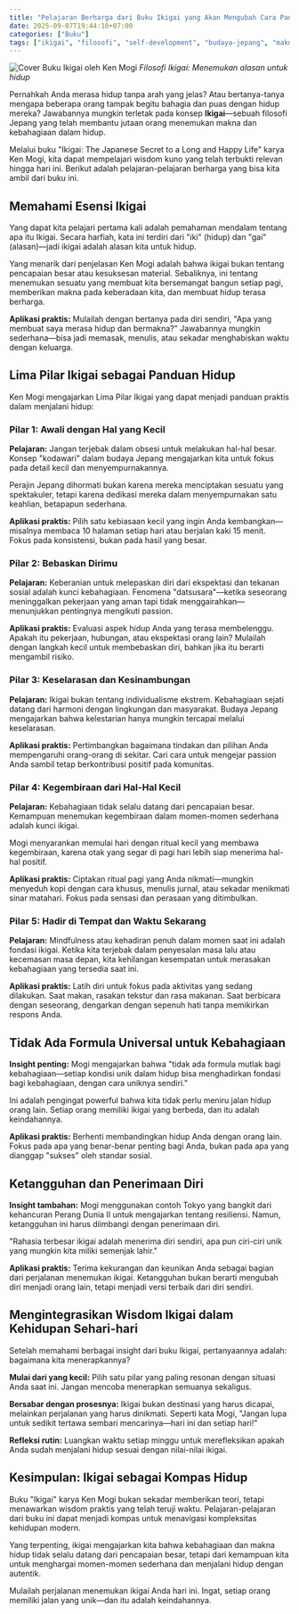 ```yaml
---
title: "Pelajaran Berharga dari Buku Ikigai yang Akan Mengubah Cara Pandang Hidup Anda"
date: 2025-09-07T19:44:10+07:00
categories: ["Buku"]
tags: ["ikigai", "filosofi", "self-development", "budaya-jepang", "makna-hidup", "life-lessons"]
---
```


![Cover Buku Ikigai oleh Ken Mogi](/images/posts/2025/09/1.png)
*Filosofi Ikigai: Menemukan alasan untuk hidup*

Pernahkah Anda merasa hidup tanpa arah yang jelas? Atau bertanya-tanya mengapa beberapa orang tampak begitu bahagia dan puas dengan hidup mereka? Jawabannya mungkin terletak pada konsep **Ikigai**—sebuah filosofi Jepang yang telah membantu jutaan orang menemukan makna dan kebahagiaan dalam hidup.

Melalui buku "Ikigai: The Japanese Secret to a Long and Happy Life" karya Ken Mogi, kita dapat mempelajari wisdom kuno yang telah terbukti relevan hingga hari ini. Berikut adalah pelajaran-pelajaran berharga yang bisa kita ambil dari buku ini.

## Memahami Esensi Ikigai

Yang dapat kita pelajari pertama kali adalah pemahaman mendalam tentang apa itu Ikigai. Secara harfiah, kata ini terdiri dari "iki" (hidup) dan "gai" (alasan)—jadi ikigai adalah alasan kita untuk hidup.

Yang menarik dari penjelasan Ken Mogi adalah bahwa ikigai bukan tentang pencapaian besar atau kesuksesan material. Sebaliknya, ini tentang menemukan sesuatu yang membuat kita bersemangat bangun setiap pagi, memberikan makna pada keberadaan kita, dan membuat hidup terasa berharga.

**Aplikasi praktis:** Mulailah dengan bertanya pada diri sendiri, "Apa yang membuat saya merasa hidup dan bermakna?" Jawabannya mungkin sederhana—bisa jadi memasak, menulis, atau sekadar menghabiskan waktu dengan keluarga.

## Lima Pilar Ikigai sebagai Panduan Hidup

Ken Mogi mengajarkan Lima Pilar Ikigai yang dapat menjadi panduan praktis dalam menjalani hidup:

### Pilar 1: Awali dengan Hal yang Kecil

**Pelajaran:** Jangan terjebak dalam obsesi untuk melakukan hal-hal besar. Konsep "kodawari" dalam budaya Jepang mengajarkan kita untuk fokus pada detail kecil dan menyempurnakannya.

Perajin Jepang dihormati bukan karena mereka menciptakan sesuatu yang spektakuler, tetapi karena dedikasi mereka dalam menyempurnakan satu keahlian, betapapun sederhana.

**Aplikasi praktis:** Pilih satu kebiasaan kecil yang ingin Anda kembangkan—misalnya membaca 10 halaman setiap hari atau berjalan kaki 15 menit. Fokus pada konsistensi, bukan pada hasil yang besar.

### Pilar 2: Bebaskan Dirimu

**Pelajaran:** Keberanian untuk melepaskan diri dari ekspektasi dan tekanan sosial adalah kunci kebahagiaan. Fenomena "datsusara"—ketika seseorang meninggalkan pekerjaan yang aman tapi tidak menggairahkan—menunjukkan pentingnya mengikuti passion.

**Aplikasi praktis:** Evaluasi aspek hidup Anda yang terasa membelenggu. Apakah itu pekerjaan, hubungan, atau ekspektasi orang lain? Mulailah dengan langkah kecil untuk membebaskan diri, bahkan jika itu berarti mengambil risiko.

### Pilar 3: Keselarasan dan Kesinambungan

**Pelajaran:** Ikigai bukan tentang individualisme ekstrem. Kebahagiaan sejati datang dari harmoni dengan lingkungan dan masyarakat. Budaya Jepang mengajarkan bahwa kelestarian hanya mungkin tercapai melalui keselarasan.

**Aplikasi praktis:** Pertimbangkan bagaimana tindakan dan pilihan Anda mempengaruhi orang-orang di sekitar. Cari cara untuk mengejar passion Anda sambil tetap berkontribusi positif pada komunitas.

### Pilar 4: Kegembiraan dari Hal-Hal Kecil

**Pelajaran:** Kebahagiaan tidak selalu datang dari pencapaian besar. Kemampuan menemukan kegembiraan dalam momen-momen sederhana adalah kunci ikigai.

Mogi menyarankan memulai hari dengan ritual kecil yang membawa kegembiraan, karena otak yang segar di pagi hari lebih siap menerima hal-hal positif.

**Aplikasi praktis:** Ciptakan ritual pagi yang Anda nikmati—mungkin menyeduh kopi dengan cara khusus, menulis jurnal, atau sekadar menikmati sinar matahari. Fokus pada sensasi dan perasaan yang ditimbulkan.

### Pilar 5: Hadir di Tempat dan Waktu Sekarang

**Pelajaran:** Mindfulness atau kehadiran penuh dalam momen saat ini adalah fondasi ikigai. Ketika kita terjebak dalam penyesalan masa lalu atau kecemasan masa depan, kita kehilangan kesempatan untuk merasakan kebahagiaan yang tersedia saat ini.

**Aplikasi praktis:** Latih diri untuk fokus pada aktivitas yang sedang dilakukan. Saat makan, rasakan tekstur dan rasa makanan. Saat berbicara dengan seseorang, dengarkan dengan sepenuh hati tanpa memikirkan respons Anda.

## Tidak Ada Formula Universal untuk Kebahagiaan

**Insight penting:** Mogi mengajarkan bahwa "tidak ada formula mutlak bagi kebahagiaan—setiap kondisi unik dalam hidup bisa menghadirkan fondasi bagi kebahagiaan, dengan cara uniknya sendiri."

Ini adalah pengingat powerful bahwa kita tidak perlu meniru jalan hidup orang lain. Setiap orang memiliki ikigai yang berbeda, dan itu adalah keindahannya.

**Aplikasi praktis:** Berhenti membandingkan hidup Anda dengan orang lain. Fokus pada apa yang benar-benar penting bagi Anda, bukan pada apa yang dianggap "sukses" oleh standar sosial.

## Ketangguhan dan Penerimaan Diri

**Insight tambahan:** Mogi menggunakan contoh Tokyo yang bangkit dari kehancuran Perang Dunia II untuk mengajarkan tentang resiliensi. Namun, ketangguhan ini harus diimbangi dengan penerimaan diri.

"Rahasia terbesar ikigai adalah menerima diri sendiri, apa pun ciri-ciri unik yang mungkin kita miliki semenjak lahir."

**Aplikasi praktis:** Terima kekurangan dan keunikan Anda sebagai bagian dari perjalanan menemukan ikigai. Ketangguhan bukan berarti mengubah diri menjadi orang lain, tetapi menjadi versi terbaik dari diri sendiri.

## Mengintegrasikan Wisdom Ikigai dalam Kehidupan Sehari-hari

Setelah memahami berbagai insight dari buku Ikigai, pertanyaannya adalah: bagaimana kita menerapkannya?

**Mulai dari yang kecil:** Pilih satu pilar yang paling resonan dengan situasi Anda saat ini. Jangan mencoba menerapkan semuanya sekaligus.

**Bersabar dengan prosesnya:** Ikigai bukan destinasi yang harus dicapai, melainkan perjalanan yang harus dinikmati. Seperti kata Mogi, "Jangan lupa untuk sedikit tertawa sembari mencarinya—hari ini dan setiap hari!"

**Refleksi rutin:** Luangkan waktu setiap minggu untuk merefleksikan apakah Anda sudah menjalani hidup sesuai dengan nilai-nilai ikigai.

## Kesimpulan: Ikigai sebagai Kompas Hidup

Buku "Ikigai" karya Ken Mogi bukan sekadar memberikan teori, tetapi menawarkan wisdom praktis yang telah teruji waktu. Pelajaran-pelajaran dari buku ini dapat menjadi kompas untuk menavigasi kompleksitas kehidupan modern.

Yang terpenting, ikigai mengajarkan kita bahwa kebahagiaan dan makna hidup tidak selalu datang dari pencapaian besar, tetapi dari kemampuan kita untuk menghargai momen-momen sederhana dan menjalani hidup dengan autentik.

Mulailah perjalanan menemukan ikigai Anda hari ini. Ingat, setiap orang memiliki jalan yang unik—dan itu adalah keindahannya.
